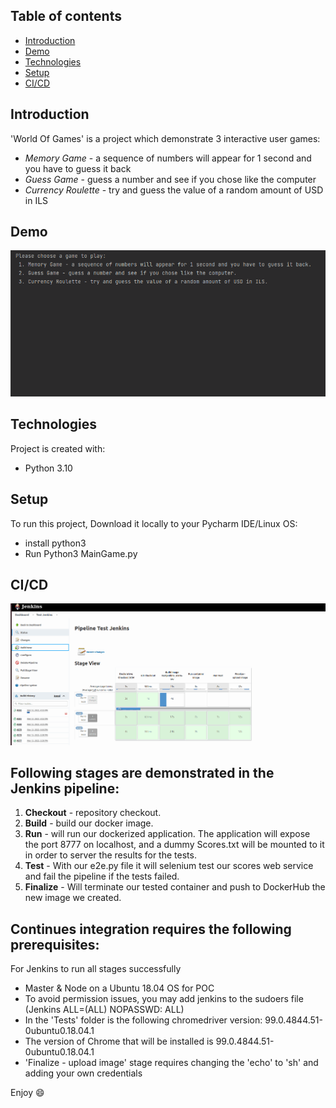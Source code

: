 ## Table of contents
* [Introduction](#Introduction)
* [Demo](#Demo)
* [Technologies](#technologies)
* [Setup](#setup)
* [CI/CD](#CI/CD)


## Introduction 
'World Of Games' is a project which demonstrate 3 interactive user games:
* *Memory Game* - a sequence of numbers will appear for 1 second and you have to
guess it back
* *Guess Game* - guess a number and see if you chose like the computer
* *Currency Roulette* - try and guess the value of a random amount of USD in ILS

## Demo
![Alt text](Demo.gif)
	
## Technologies
Project is created with:
* Python 3.10
	
## Setup
To run this project, Download it locally to your Pycharm IDE/Linux OS:
* install python3
* Run Python3 MainGame.py

## CI/CD
![Alt text](CI_CD.gif)

## Following stages are demonstrated in the Jenkins pipeline:
1. **Checkout** - repository checkout.
2. **Build** - build our docker image.
3. **Run** - will run our dockerized application. The application will expose the port 8777 on
localhost, and a dummy Scores.txt will be mounted to it in order to server the results for
the tests.
4. **Test** - With our e2e.py file it will selenium test our scores web service and fail the
pipeline if the tests failed.
5. **Finalize** - Will terminate our tested container and push to DockerHub the new image we created.

## Continues integration requires the following prerequisites:
For Jenkins to run all stages successfully
* Master & Node on a Ubuntu 18.04 OS for POC
* To avoid permission issues, you may add jenkins to the sudoers file (Jenkins ALL=(ALL) NOPASSWD: ALL)
* In the 'Tests' folder is the following chromedriver version: 99.0.4844.51-0ubuntu0.18.04.1
* The version of Chrome that will be installed is 99.0.4844.51-0ubuntu0.18.04.1
* 'Finalize - upload image' stage requires changing the 'echo' to 'sh' and adding your own credentials         


Enjoy :smile: 

